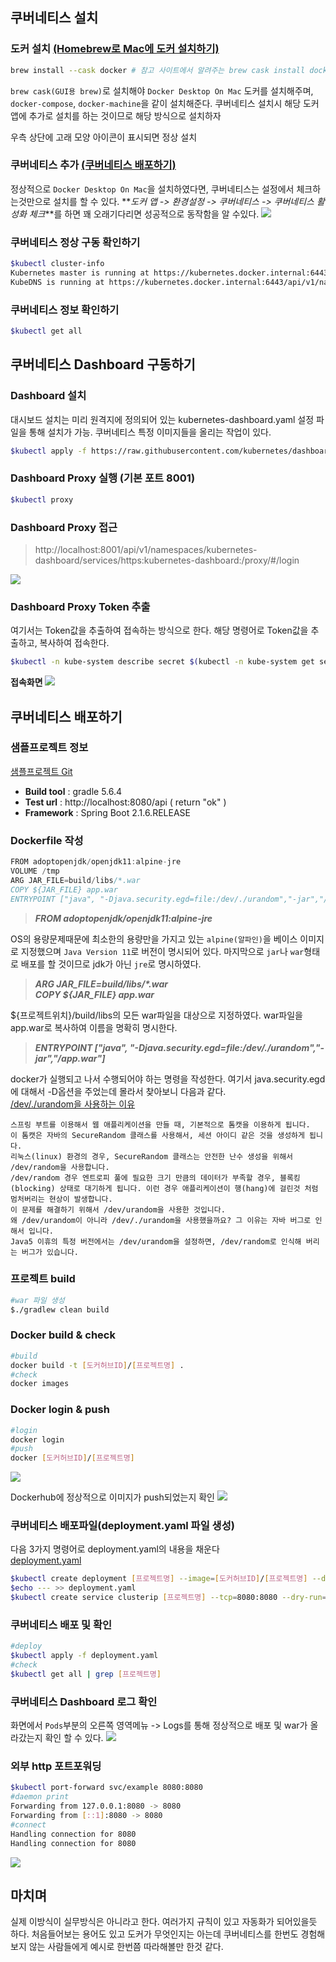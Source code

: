 ## 쿠버네티스 설치
### 도커 설치 [(Homebrew로 Mac에 도커 설치하기)](https://dc7303.github.io/docker/2019/11/24/dockerInstallForMac/)

```bash
brew install --cask docker # 참고 사이트에서 알려주는 brew cask install docker 는 예전방식이라서 제대로 동작하지 않음
```

`brew cask(GUI용 brew)`로 설치해야 `Docker Desktop On Mac` 도커를 설치해주며, `docker-compose`, `docker-machine`을 같이 설치해준다. 쿠버네티스 설치시 해당 도커앱에 추가로 설치를 하는 것이므로 해당 방식으로 설치하자

우측 상단에 고래 모양 아이콘이 표시되면 정상 설치

### 쿠버네티스 추가 [(쿠버네티스 배포하기)](https://brunch.co.kr/@springboot/324)

정상적으로 `Docker Desktop On Mac`을 설치하였다면, 쿠버네티스는 설정에서 체크하는것만으로 설치를 할 수 있다.
**_도커 앱 -> 환경설정 -> 쿠버네티스 -> 쿠버네티스 활성화 체크_**를 하면 꽤 오래기다리면 성공적으로 동작함을 알 수있다.
![](https://images.velog.io/images/mertyn88/post/cd2a0fbc-9eb8-4ad5-88cc-ddb742828172/image.png)


### 쿠버네티스 정상 구동 확인하기
```bash
$kubectl cluster-info
Kubernetes master is running at https://kubernetes.docker.internal:6443
KubeDNS is running at https://kubernetes.docker.internal:6443/api/v1/namespaces/kube-system/services/kube-dns:dns/proxy
```

### 쿠버네티스 정보 확인하기
```bash
$kubectl get all
```
  
## 쿠버네티스 Dashboard 구동하기
### Dashboard 설치
대시보드 설치는 미리 원격지에 정의되어 있는 kubernetes-dashboard.yaml 설정 파일을 통해 설치가 가능. 쿠버네티스 특정 이미지들을 올리는 작업이 있다.

```bash
$kubectl apply -f https://raw.githubusercontent.com/kubernetes/dashboard/v2.0.0-beta1/aio/deploy/recommended.yaml
```

### Dashboard Proxy 실행 (기본 포트 8001)
```bash
$kubectl proxy  
```

### Dashboard Proxy 접근
> http://localhost:8001/api/v1/namespaces/kubernetes-dashboard/services/https:kubernetes-dashboard:/proxy/#/login

![](https://images.velog.io/images/mertyn88/post/2ee496d2-ecaf-425e-aefd-b3fb36f09eac/image.png)

### Dashboard Proxy Token 추출
여기서는 Token값을 추출하여 접속하는 방식으로 한다. 해당 명령어로 Token값을 추출하고, 복사하여 접속한다.

```bash
$kubectl -n kube-system describe secret $(kubectl -n kube-system get secret | grep admin-user | awk '{print $1}')
```

**접속화면**
![](https://images.velog.io/images/mertyn88/post/00e3d324-ac59-4605-be11-245a937eda5e/image.png)

## 쿠버네티스 배포하기
### 샘플프로젝트 정보
[샘플프로젝트 Git](https://github.com/mertyn88/Dockertest)
* **Build tool** : gradle 5.6.4
* **Test url** : http://localhost:8080/api ( return "ok" )
* **Framework** : Spring Boot 2.1.6.RELEASE

### Dockerfile 작성
```go
FROM adoptopenjdk/openjdk11:alpine-jre
VOLUME /tmp
ARG JAR_FILE=build/libs/*.war
COPY ${JAR_FILE} app.war
ENTRYPOINT ["java", "-Djava.security.egd=file:/dev/./urandom","-jar","/app.war"]
```
> _**FROM adoptopenjdk/openjdk11:alpine-jre**_

OS의 용량문제때문에 최소한의 용량만을 가지고 있는 `alpine(알파인)`을 베이스 이미지로 지정했으며 `Java Version 11`로 버전이 명시되어 있다. 마지막으로 `jar`나 `war`형태로 배포를 할 것이므로 jdk가 아닌 `jre`로 명시하였다.

> _**ARG JAR_FILE=build/libs/*.war**_  
_**COPY ${JAR_FILE} app.war**_

${프로젝트위치}/build/libs의 모든 war파일을 대상으로 지정하였다.
war파일을 app.war로 복사하여 이름을 명확히 명시한다.

> _**ENTRYPOINT ["java", "-Djava.security.egd=file:/dev/./urandom","-jar","/app.war"]**_

docker가 실행되고 나서 수행되어야 하는 명령을 작성한다. 여기서 java.security.egd에 대해서 -D옵션을 주었는데 몰라서 찾아보니 다음과 같다.  
[/dev/./urandom을 사용하는 이유](https://www.kangwoo.kr/2018/02/06/spring-boot-%EC%8B%9C%EC%9E%91%EC%8B%9C-dev-urandom%EC%9D%84-%EC%82%AC%EC%9A%A9%ED%95%98%EB%8A%94-%EC%9D%B4%EC%9C%A0/)
```text
스프링 부트를 이용해서 웹 애플리케이션을 만들 때, 기본적으로 톰캣을 이용하게 됩니다.
이 톰캣은 자바의 SecureRandom 클래스를 사용해서, 세션 아이디 같은 것을 생성하게 됩니다.
리눅스(linux) 환경의 경우, SecureRandom 클래스는 안전한 난수 생성을 위해서 /dev/random을 사용합니다.
/dev/random 경우 엔트로피 풀에 필요한 크기 만큼의 데이터가 부족할 경우, 블록킹(blocking) 상태로 대기하게 됩니다. 이런 경우 애플리케이션이 행(hang)에 걸린것 처럼 멈처버리는 현상이 발생합니다.
이 문제를 해결하기 위해서 /dev/urandom을 사용한 것입니다. 
왜 /dev/urandom이 아니라 /dev/./urandom을 사용했을까요? 그 이유는 자바 버그로 인해서 입니다.
Java5 이휴의 특정 버전에서는 /dev/urandom을 설정하면, /dev/random로 인식해 버리는 버그가 있습니다.
```

### 프로젝트 build

```bash
#war 파일 생성
$./gradlew clean build
```


### Docker build & check
```bash
#build
docker build -t [도커허브ID]/[프로젝트명] .
#check
docker images
```

### Docker login & push
```bash
#login
docker login
#push
docker [도커허브ID]/[프로젝트명]
```
![](https://images.velog.io/images/mertyn88/post/7d8ac1f2-6dc2-4cb6-b817-8e3f779dd207/image.png)

Dockerhub에 정상적으로 이미지가 push되었는지 확인
![](https://images.velog.io/images/mertyn88/post/912b5070-c881-4bb1-b9b9-5a4a7e113212/image.png)


### 쿠버네티스 배포파일(deployment.yaml 파일 생성)
다음 3가지 명령어로 deployment.yaml의 내용을 채운다  
[deployment.yaml](https://github.com/mertyn88/Dockertest/blob/master/deployment.yaml)
```bash
$kubectl create deployment [프로젝트명] --image=[도커허브ID]/[프로젝트명] --dry-run=client -o=yaml > deployment.yaml
$echo --- >> deployment.yaml
$kubectl create service clusterip [프로젝트명] --tcp=8080:8080 --dry-run=client -o=yaml >> deployment.yaml
```

### 쿠버네티스 배포 및 확인
```bash
#deploy
$kubectl apply -f deployment.yaml
#check
$kubectl get all | grep [프로젝트명]
```

### 쿠버네티스 Dashboard 로그 확인
화면에서 `Pods`부분의 오른쪽 영역메뉴 -> Logs를 통해 정상적으로 배포 및 war가 올라갔는지 확인 할 수 있다.
![](https://images.velog.io/images/mertyn88/post/94b0791e-3ad4-4a82-ab24-d3733c36156e/image.png)

### 외부 http 포트포워딩
```bash
$kubectl port-forward svc/example 8080:8080
#daemon print
Forwarding from 127.0.0.1:8080 -> 8080
Forwarding from [::1]:8080 -> 8080
#connect
Handling connection for 8080
Handling connection for 8080
```
![](https://images.velog.io/images/mertyn88/post/35e61dde-6df9-4146-8d23-e8916947c6b8/image.png)

## 마치며
실제 이방식이 실무방식은 아니라고 한다. 여러가지 규칙이 있고 자동화가 되어있을듯 하다. 처음들어보는 용어도 있고 도커가 무엇인지는 아는데 쿠버네티스를 한번도 경험해보지 않는 사람들에게 예시로 한번쯤 따라해볼만 한것 같다.
